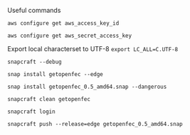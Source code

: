 Useful commands

`aws configure get aws_access_key_id`

`aws configure get aws_secret_access_key`

Export local characterset to UTF-8
`export LC_ALL=C.UTF-8`

`snapcraft --debug`


`snap install getopenfec --edge`

`snap install getopenfec_0.5_amd64.snap --dangerous`

`snapcraft clean getopenfec`

`snapcraft login`

`snapcraft push --release=edge getopenfec_0.5_amd64.snap`




